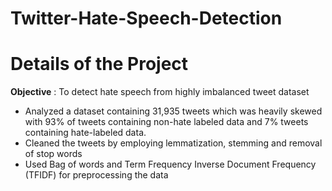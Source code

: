 # Twitter-Hate-Speech-Detection

# Details of the Project

**Objective** : To detect hate speech from highly imbalanced tweet dataset
- Analyzed a dataset containing 31,935 tweets which was heavily skewed with 93% of tweets containing non-hate labeled data and 7% tweets containing hate-labeled data.
- Cleaned the tweets by employing lemmatization, stemming and removal of stop words
- Used Bag of words and Term Frequency Inverse Document Frequency (TFIDF) for preprocessing the data
